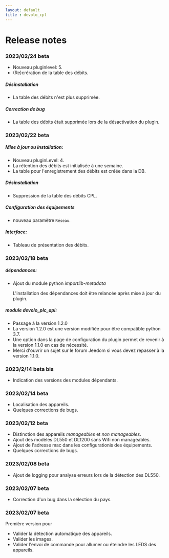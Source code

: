 ```yaml
---
layout: default
title : devolo_cpl
---
```


# Release notes

### 2023/02/24 beta
+ Nouveau pluginlevel: 5.
+ (Re)crération de la table des débits.

##### Désinstallation
+ La table des débits n'est plus supprimée.

##### Correction de bug
+ La table des débits était supprimée lors de la désactivation du plugin.

### 2023/02/22 beta

##### Mise à jour ou installation:
+ Nouveau pluginLevel: 4.
+ La rétention des débits est initialisée à une semaine.
+ La table pour l'enregistrement des débits est créée dans la DB.

##### Désinstallation
+ Suppression de la table des débits CPL.

##### Configuration des équipements
+ nouveau paramètre `Réseau`.

##### Interface:
+ Tableau de présentation des débits.

### 2023/02/18 beta

##### dépendances:
+ Ajout du module python *importlib-metadata*

   L'installation des dépendances doit être relancée après mise à jour du plugin.

##### module devolo_plc_api:
+ Passage à la version 1.2.0
+ La version 1.2.0 est une version modifiée pour être compatible python 3.7.
+ Une option dans la page de configuration du plugin permet de revenir à la version 1.1.0 en cas de nécessité.
+ Merci d'ouvrir un sujet sur le forum Jeedom si vous devez repasser à la version 1.1.0.

### 2023/2/14 beta bis
+ Indication des versions des modules dépendants.

### 2023/02/14 beta
+ Localisation des appareils.
+ Quelques corrections de bugs.

### 2023/02/12 beta
+ Distinction des appareils *manageables* et *non manageables*.
+ Ajout des modèles DL550 et DL1200 sans Wifi non manageables.
+ Ajout de l'adresse mac dans les configurationis des équipements.
+ Quelques corrections de bugs.

### 2023/02/08 beta
+ Ajout de logging pour analyse erreurs lors de la détection des DL550.

### 2023/02/07 beta
+ Correction d'un bug dans la sélection du pays.

### 2023/02/07 beta
Première version pour
+ Valider la détection automatique des appareils.
+ Valider les images.
+ Valider l'envoi de commande pour allumer ou éteindre les LEDS des appareils.

